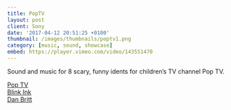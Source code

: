 ```yaml
---
title: PopTV
layout: post
client: Sony
date: '2017-04-12 20:51:25 +0100'
thumbnail: /images/thumbnails/poptv1.png
category: [music, sound, showcase]
embed: https://player.vimeo.com/video/143551470
---
```


Sound and music for 8 scary, funny idents for children’s TV channel Pop TV.

[Pop TV](http://www.popfun.co.uk/)  
[Blink Ink](http://blinkink.co.uk/)  
[Dan Britt](http://www.danielbritt.co.uk/)
